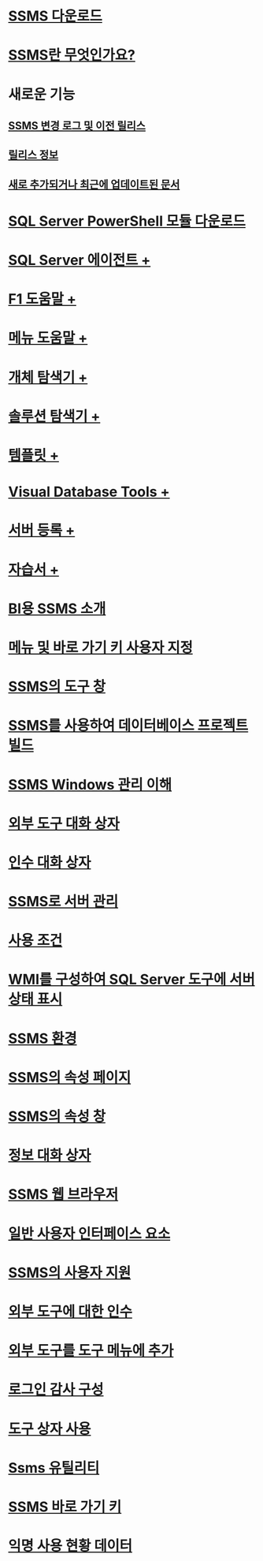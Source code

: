 # [SSMS 다운로드](download-sql-server-management-studio-ssms.md)
# [SSMS란 무엇인가요?](sql-server-management-studio-ssms.md)

# 새로운 기능
## [SSMS 변경 로그 및 이전 릴리스](sql-server-management-studio-changelog-ssms.md)
## [릴리스 정보](download-sql-server-management-studio-ssms.md#release-notes)
## [새로 추가되거나 최근에 업데이트된 문서](new-updated-ssms.md)

# [SQL Server PowerShell 모듈 다운로드](download-sql-server-ps-module.md)

# [SQL Server 에이전트 +](../ssms/agent/sql-server-agent.md)
# [F1 도움말 +](../ssms/f1-help/f1-help-for-server-connections-sql-server-management-studio.md)
# [메뉴 도움말 +](../ssms/menu-help/sql-server-management-studio-menu-help.md)
# [개체 탐색기 +](../ssms/object/object-explorer.md)
# [솔루션 탐색기 +](../ssms/solution/solution-explorer.md)
# [템플릿 +](../ssms/template/template-explorer.md)
# [Visual Database Tools +](../ssms/visual-db-tools/visual-database-tools.md)
# [서버 등록 +](../ssms/register-servers/register-servers.md)
# [자습서 +](../ssms/tutorials/tutorial-sql-server-management-studio.md)

# [BI용 SSMS 소개](introduction-to-sql-server-management-studio-for-business-intelligence.md)
# [메뉴 및 바로 가기 키 사용자 지정](customize-menus-and-shortcut-keys.md)
# [SSMS의 도구 창](tool-windows-in-sql-server-management-studio.md)
# [SSMS를 사용하여 데이터베이스 프로젝트 빌드](build-database-projects-by-using-sql-server-management-studio.md)
# [SSMS Windows 관리 이해](understand-sql-server-management-studio-windows-management.md)
# [외부 도구 대화 상자](external-tools-dialog-box.md)

# [인수 대화 상자](arguments-dialog-box.md)
# [SSMS로 서버 관리](administer-servers-with-sql-server-management-studio.md)
# [사용 조건](sql-server-management-studio-license-terms.md)
# [WMI를 구성하여 SQL Server 도구에 서버 상태 표시](configure-wmi-to-show-server-status-in-sql-server-tools.md)
# [SSMS 환경](the-sql-server-management-studio-environment.md)
# [SSMS의 속성 페이지](property-pages-in-sql-server-management-studio.md)
# [SSMS의 속성 창](properties-window-management-studio.md)

# [정보 대화 상자](about-dialog-box.md)
# [SSMS 웹 브라우저](sql-server-management-studio-web-browser.md)
# [일반 사용자 인터페이스 요소](general-user-interface-elements.md)

# [SSMS의 사용자 지원](user-assistance-in-sql-server-management-studio.md)
# [외부 도구에 대한 인수](use-of-sql-server-features-and-capabilities-wwi-oltp.md)
# [외부 도구를 도구 메뉴에 추가](add-an-external-tool-to-the-tools-menu-sql-server-management-studio.md)
# [로그인 감사 구성](configure-login-auditing-sql-server-management-studio.md)
# [도구 상자 사용](use-the-toolbox.md)

# [Ssms 유틸리티](ssms-utility.md)  
# [SSMS 바로 가기 키](sql-server-management-studio-keyboard-shortcuts.md)  
# [익명 사용 현황 데이터](sql-server-management-studio-telemetry-ssms.md)
